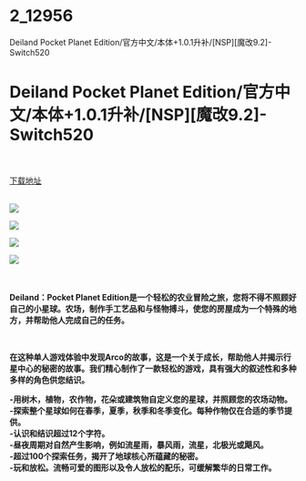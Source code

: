 # 2_12956
Deiland Pocket Planet Edition/官方中文/本体+1.0.1升补/[NSP][魔改9.2]-Switch520
# Deiland Pocket Planet Edition/官方中文/本体+1.0.1升补/[NSP][魔改9.2]-Switch520
 <br/></br>
[下载地址](https://www.switch520.cc/article/12956 "下载地址")
<br/></br>

<p><strong><img src="https://www.switch520.cc/muke_img/upload_art_editor_20210427-1_b9c1efbd390a0aa31833f15ef5978d49.jpg"></strong></p>
<p><strong><img src="https://www.switch520.cc/muke_img/upload_art_editor_20210427-1_f566af8fe2b0057dc46e12908ec64e49.jpg"></strong></p>
<p><strong><img src="https://www.switch520.cc/muke_img/upload_art_editor_20210427-1_7dfb76bbcf9f8d17adf4b44a9517d844.jpg"></strong></p>
<p><strong><img src="https://www.switch520.cc/muke_img/upload_art_editor_20210427-1_a41520d7cc71fbc9f1ffb25fccb0241b.jpg">&nbsp;</strong></p>
<p>&nbsp;</p>
<p><strong>Deiland：Pocket Planet Edition是一个轻松的农业冒险之旅，您将不得不照顾好自己的小星球。农场，制作手工艺品和与怪物搏斗，使您的房屋成为一个特殊的地方，并帮助他人完成自己的任务。</strong></p>
<p>&nbsp;</p>
<p><strong>在这种单人游戏体验中发现Arco的故事，这是一个关于成长，帮助他人并揭示行星中心的秘密的故事。我们精心制作了一款轻松的游戏，具有强大的叙述性和多种多样的角色供您结识。</strong></p>
<p><strong>-用树木，植物，农作物，花朵或建筑物自定义您的星球，并照顾您的农场动物。</strong><br>
<strong>-探索整个星球如何在春季，夏季，秋季和冬季变化。每种作物仅在合适的季节提供。</strong><br>
<strong>-认识和结识超过12个字符。</strong><br>
<strong>-昼夜周期对自然产生影响，例如流星雨，暴风雨，流星，北极光或飓风。</strong><br>
<strong>-超过100个探索任务，揭开了地球核心所蕴藏的秘密。</strong><br>
<strong>-玩和放松。流畅可爱的图形以及令人放松的配乐，可缓解繁华的日常工作。</strong></p>
<p>&nbsp;</p>
<p><strong>&nbsp;</strong></p>
<p><strong>&nbsp;</strong></p>
